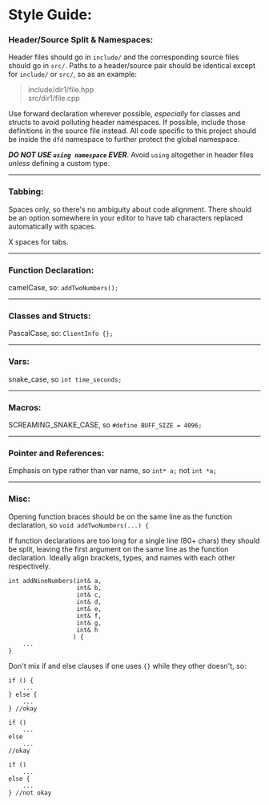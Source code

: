 # Style Guide:

### Header/Source Split & Namespaces:
Header files should go in `include/` and the corresponding source files should go in `src/`. Paths to a header/source pair should be identical except for `include/` or `src/`, so as an example: 
> include/dir1/file.hpp \
> src/dir1/file.cpp

Use forward declaration wherever possible, *especially* for classes and structs to avoid polluting header namespaces. If possible, include those definitions in the source file instead. All code specific to this project should be inside the `dfd` namespace to further protect the global namespace. 

***DO NOT USE `using namespace` EVER***. Avoid `using` altogether in header files *unless* defining a custom type.

---

### Tabbing:
Spaces only, so there's no ambiguity about code alignment. There should be an option somewhere in your editor to have tab characters replaced automatically with spaces.

X spaces for tabs.

---

### Function Declaration:
camelCase, so: `addTwoNumbers();`

---

### Classes and Structs:
PascalCase, so: `ClientInfo {};`

---

### Vars:
snake_case, so `int time_seconds;`

---

### Macros:
SCREAMING_SNAKE_CASE, so `#define BUFF_SIZE = 4096;`

---

### Pointer and References:
Emphasis on type rather than var name, so `int* a;` not `int *a;`

---

### Misc:
Opening function braces should be on the same line as the function declaration, so `void addTwoNumbers(...) {`

If function declarations are too long for a single line (80+ chars) they should be split, leaving the first argument on the same line as the function declaration. Ideally align brackets, types, and names with each other respectively.
```
int addNineNumbers(int& a,
                   int& b,
                   int& c,
                   int& d,
                   int& e,
                   int& f,
                   int& g,
                   int& h
                  ) { 
    ...
}
```

Don't mix if and else clauses if one uses `{}` while they other doesn't, so:
```
if () {
    ...
} else {
    ...
} //okay

if ()
    ...
else
    ...
//okay

if () 
    ...
else {
    ...
} //not okay
```
